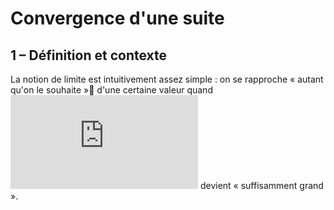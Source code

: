 # Convergence d'une suite

## 1 – Définition et contexte

La notion de limite est intuitivement assez simple : on se rapproche « autant qu'on le souhaite »
d'une certaine valeur quand ![](http://latex.codecogs.com/gif.latex?n) devient « suffisamment grand ».